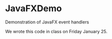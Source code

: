 # JavaFXDemo
Demonstration of JavaFX event handlers

We wrote this code in class on Friday January 25.
